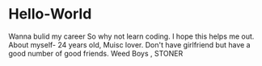 # Hello-World
Wanna bulid my career
So why not learn coding. I hope this helps me out.
About myself- 24 years old, Muisc lover. Don't have girlfriend but have a good number of good friends.
Weed Boys , STONER
